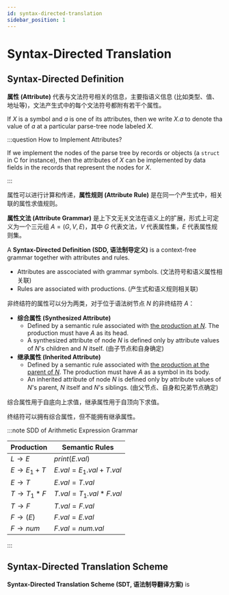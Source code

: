 ```yaml
---
id: syntax-directed-translation
sidebar_position: 1
---
```


# Syntax-Directed Translation

## Syntax-Directed Definition

**属性 (Attribute)** 代表与文法符号相关的信息，主要指语义信息 (比如类型、值、地址等)，文法产生式中的每个文法符号都附有若干个属性。

If $X$ is a symbol and $a$ is one of its attributes, then we write $X.a$ to denote tha value of $a$ at a particular parse-tree node labeled $X$.

:::question How to Implement Attributes?

If we implement the nodes of the parse tree by records or objects (a `struct` in C for instance), then the attributes of $X$ can be implemented by data fields in the records that represent the nodes for $X$.

:::

属性可以进行计算和传递，**属性规则 (Attribute Rule)** 是在同一个产生式中，相关联的属性求值规则。

**属性文法 (Attribute Grammar)** 是上下文无关文法在语义上的扩展，形式上可定义为一个三元组 $A = (G, V, E)$，其中 $G$ 代表文法，$V$ 代表属性集，$E$ 代表属性规则集。

A **Syntax-Directed Definition (SDD, 语法制导定义)** is a context-free grammar together with attributes and rules.
- Attributes are asscociated with grammar symbols. (文法符号和语义属性相关联)
- Rules are associated with productions. (产生式和语义规则相关联)

非终结符的属性可以分为两类，对于位于语法树节点 $N$ 的非终结符 $A$：
- **综合属性 (Synthesized Attribute)**
  - Defined by a semantic rule associated with <u>the production at $N$</u>. The production must have $A$ as its head.
  - A synthesized attribute of node $N$ is defined only by attribute values of $N$'s children and $N$ itself. (由子节点和自身确定)
- **继承属性 (Inherited Attribute)**
  - Defined by a semantic rule associated with <u>the production at the parent of $N$</u>. The production must have $A$ as a symbol in its body.
  - An inherited attribute of node $N$ is defined only by attribute values of $N$'s parent, $N$ itself and $N$'s siblings. (由父节点、自身和兄弟节点确定)

综合属性用于自底向上求值，继承属性用于自顶向下求值。

终结符可以拥有综合属性，但不能拥有继承属性。


:::note SDD of Arithmetic Expression Grammar

| $\textsf{Production}$             | $\textsf{Semantic Rules}$ |
| --------------------------------- | ------------------------- |
| $L \rightarrow E$                 | $print(E.val)$            |
| $E \rightarrow E_1 + T$           | $E.val = E_1.val + T.val$ |
| $E \rightarrow T$                 | $E.val = T.val$           |
| $T \rightarrow T_1 * F$           | $T.val = T_1.val * F.val$ |
| $T \rightarrow F$                 | $T.val = F.val$           |
| $F \rightarrow \lparen E \rparen$ | $F.val = E.val$           |
| $F \rightarrow num$               | $F.val = num.val$         |

:::



## Syntax-Directed Translation Scheme

**Syntax-Directed Translation Scheme (SDT, 语法制导翻译方案)** is